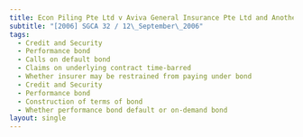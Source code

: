 ```yaml
---
title: Econ Piling Pte Ltd v Aviva General Insurance Pte Ltd and Another
subtitle: "[2006] SGCA 32 / 12\_September\_2006"
tags:
  - Credit and Security
  - Performance bond
  - Calls on default bond
  - Claims on underlying contract time-barred
  - Whether insurer may be restrained from paying under bond
  - Credit and Security
  - Performance bond
  - Construction of terms of bond
  - Whether performance bond default or on-demand bond
layout: single
---
```


